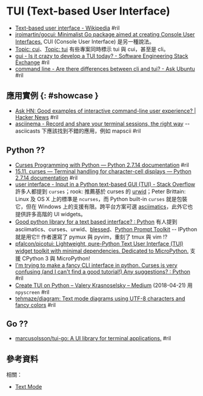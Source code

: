 # TUI (Text-based User Interface)

  - [Text\-based user interface \- Wikipedia](https://en.wikipedia.org/wiki/Text-based_user_interface) #ril
  - [jroimartin/gocui: Minimalist Go package aimed at creating Console User Interfaces\.](https://github.com/jroimartin/gocui) CUI (Console User Interface) 是另一種說法。
  - [Topic: cui](https://github.com/topics/cui)、[Topic: tui](https://github.com/topics/tui) 有些專案同時標示 tui 與 cui，甚至是 cli。
  - [gui \- Is it crazy to develop a TUI today? \- Software Engineering Stack Exchange](https://softwareengineering.stackexchange.com/questions/213826/) #ril
  - [command line \- Are there differences between cli and tui? \- Ask Ubuntu](https://askubuntu.com/questions/867416/) #ril

## 應用實例 {: #showcase }

  - [Ask HN: Good examples of interactive command\-line user experience? \| Hacker News](https://news.ycombinator.com/item?id=14401057) #ril
  - [asciinema \- Record and share your terminal sessions, the right way](https://asciinema.org/) -- asciicasts 下應該找到不錯的應用，例如 mapscii #ril

## Python ??

  - [Curses Programming with Python — Python 2\.7\.14 documentation](https://docs.python.org/2/howto/curses.html) #ril
  - [15\.11\. curses — Terminal handling for character\-cell displays — Python 2\.7\.14 documentation](https://docs.python.org/2/library/curses.html#module-curses) #ril
  - [user interface \- Input in a Python text\-based GUI \(TUI\) \- Stack Overflow](https://stackoverflow.com/questions/18177142/) 許多人都提到 `curses`；rook: 推薦基於 curses 的 [urwid](http://urwid.org/)；Peter Brittain: Linux 及 OS X 上的標準是 `ncurses`，而 Python built-in `curses` 就是包裝它，但在 Windows 上的支援有限。跨平台方案可選 [asciimatics](https://github.com/peterbrittain/asciimatics)，此外它也提供許多高階的 UI widgets。
  - [Good python library for a text based interface? : Python](https://www.reddit.com/r/Python/comments/5gd3jd/) 有人提到 asciimatics、curses、urwid、[blessed](https://github.com/jquast/blessed)、[Python Prompt Toolkit](https://github.com/jonathanslenders/python-prompt-toolkit) -- IPython 就是用它!! 作者還寫了 pymux 與 pyvim，重刻了 tmux 與 vim !?
  - [pfalcon/picotui: Lightweight, pure\-Python Text User Interface \(TUI\) widget toolkit with minimal dependencies\. Dedicated to MicroPython\.](https://github.com/pfalcon/picotui) 支援 CPython 3 與 MicroPython!
  - [I'm trying to make a fancy CLI interface in python\. Curses is very confusing \(and I can't find a good tutorial\!\) Any suggestions? : Python](https://www.reddit.com/r/Python/comments/1132ct/) #ril
  - [Create TUI on Python – Valery Krasnoselsky – Medium](https://medium.com/@bad_day/create-tui-on-python-71377849879d) (2018-04-21) 用 `npyscreen` #ril
  - [tehmaze/diagram: Text mode diagrams using UTF\-8 characters and fancy colors](https://github.com/tehmaze/diagram) #ril

## Go ??

  - [marcusolsson/tui\-go: A UI library for terminal applications\.](https://github.com/marcusolsson/tui-go) #ril

## 參考資料

相關：

  - [Text Mode](text-mode.md)
